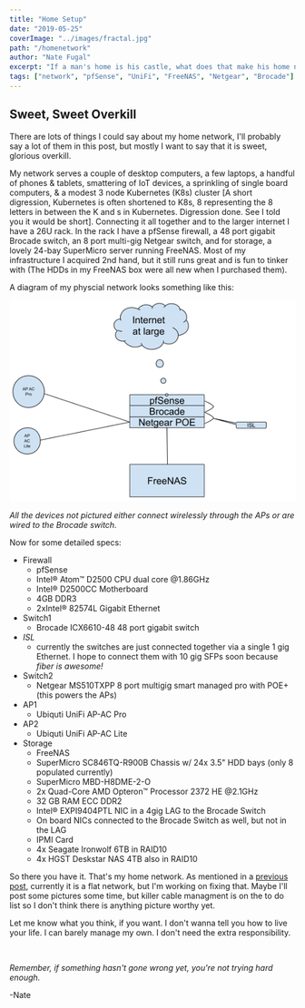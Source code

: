 ```yaml
---
title: "Home Setup"
date: "2019-05-25"
coverImage: "../images/fractal.jpg"
path: "/homenetwork"
author: "Nate Fugal"
excerpt: "If a man's home is his castle, what does that make his home network?"
tags: ["network", "pfSense", "UniFi", "FreeNAS", "Netgear", "Brocade"]
---
```


## Sweet, Sweet Overkill

There are lots of things I could say about my home network, I'll probably say a lot of them in this post, but mostly I want to say that it is sweet, glorious overkill.

My network serves a couple of desktop computers, a few laptops, a handful of phones & tablets, smattering of IoT devices, a sprinkling of single board computers, & a modest 3 node Kubernetes (K8s) cluster [A short digression, Kubernetes is often shortened to K8s, 8 representing the 8 letters in between the K and s in Kubernetes. Digression done. See I told you it would be short]. Connecting it all together and to the larger internet I have a 26U rack. In the rack I have a pfSense firewall, a 48 port gigabit Brocade switch, an 8 port multi-gig Netgear switch, and for storage, a lovely 24-bay SuperMicro server running FreeNAS. Most of my infrastructure I acquired 2nd hand, but it still runs great and is fun to tinker with (The HDDs in my FreeNAS box were all new when I purchased them).

A diagram of my physcial network looks something like this:

![Network Diagram](../images/networkdiagram.png)

_All the devices not pictured either connect wirelessly through the APs or are wired to the Brocade switch._

Now for some detailed specs:

+ Firewall
  + pfSense
  + Intel® Atom™ D2500 CPU dual core @1.86GHz
  + Intel® D2500CC Motherboard
  + 4GB DDR3
  + 2xIntel® 82574L Gigabit Ethernet
+ Switch1
  + Brocade ICX6610-48 48 port gigabit switch
+ _ISL_
  + currently the switches are just connected together via a single 1 gig Ethernet. I hope to connect them with 10 gig SFPs soon because _fiber is awesome!_
+ Switch2
  + Netgear MS510TXPP 8 port multigig smart managed pro with POE+ (this powers the APs)
+ AP1
  + Ubiquti UniFi AP-AC Pro
+ AP2
  + Ubiquti UniFi AP-AC Lite
+ Storage
  + FreeNAS
  + SuperMicro SC846TQ-R900B Chassis w/ 24x 3.5" HDD bays (only 8 populated currently)
  + SuperMicro MBD-H8DME-2-O
  + 2x Quad-Core AMD Opteron™ Processor 2372 HE @2.1GHz
  + 32 GB RAM ECC DDR2
  + Intel® EXPI9404PTL NIC in a 4gig LAG to the Brocade Switch
  + On board NICs connected to the Brocade Switch as well, but not in the LAG
  + IPMI Card
  + 4x Seagate Ironwolf 6TB in RAID10
  + 4x HGST Deskstar NAS 4TB also in RAID10

So there you have it. That's my home network. As mentioned in a [previous post](/vlans), currently it is a flat network, but I'm working on fixing that. Maybe I'll post some pictures some time, but killer cable managment is on the to do list so I don't think there is anything picture worthy yet.  

Let me know what you think, if you want. I don't wanna tell you how to live your life. I can barely manage my own. I don't need the extra responsibility.


<br />

_Remember, if something hasn't gone wrong yet, you're not trying hard enough._

-Nate
